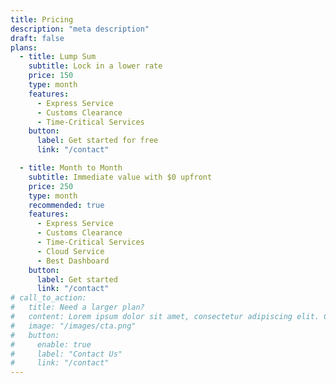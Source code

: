 ```yaml
---
title: Pricing
description: "meta description"
draft: false
plans:
  - title: Lump Sum
    subtitle: Lock in a lower rate
    price: 150
    type: month
    features:
      - Express Service
      - Customs Clearance
      - Time-Critical Services
    button:
      label: Get started for free
      link: "/contact"

  - title: Month to Month
    subtitle: Immediate value with $0 upfront
    price: 250
    type: month
    recommended: true
    features:
      - Express Service
      - Customs Clearance
      - Time-Critical Services
      - Cloud Service
      - Best Dashboard
    button:
      label: Get started
      link: "/contact"
# call_to_action:
#   title: Need a larger plan?
#   content: Lorem ipsum dolor sit amet, consectetur adipiscing elit. Consequat tristique eget amet, tempus eu at consecttur.
#   image: "/images/cta.png"
#   button:
#     enable: true
#     label: "Contact Us"
#     link: "/contact"
---
```

